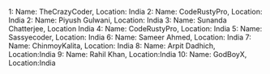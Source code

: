 1: Name: TheCrazyCoder, Location: India
2: Name: CodeRustyPro, Location: India
2: Name: Piyush Gulwani, Location: India
3: Name: Sunanda Chatterjee, Location India
4: Name: CodeRustyPro, Location: India
5: Name: Sassyecoder, Location: India
6: Name: Sameer Ahmed, Location: India
7: Name: ChinmoyKalita, Location: India
8: Name: Arpit Dadhich, Location:India
9: Name: Rahil Khan, Location:India
10: Name: GodBoyX, Location:India
